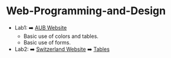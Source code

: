 # Web-Programming-and-Design
* Lab1: 
:arrow_right: [AUB Website](https://github.com/aya-nashawati/Web-Programming-and-Design/tree/master/HOMEWORK/Homework1)
  - Basic use of colors and tables.
  - Basic use of forms.
* Lab2:
:arrow_right: [Switzerland Website](https://github.com/aya-nashawati/Web-Programming-and-Design/tree/master/LABS/Lab2/Switzerland)
:arrow_right: [Tables](https://github.com/aya-nashawati/Web-Programming-and-Design/tree/master/LABS/Lab2/Tables)

